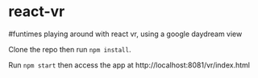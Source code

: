# react-vr
#funtimes playing around with react vr, using a google daydream view

Clone the repo then run `npm install`.

Run `npm start` then access the app at http://localhost:8081/vr/index.html
